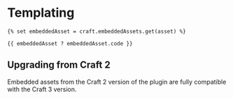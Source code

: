 # Templating

```twig
{% set embeddedAsset = craft.embeddedAssets.get(asset) %}

{{ embeddedAsset ? embeddedAsset.code }}
```

## Upgrading from Craft 2

Embedded assets from the Craft 2 version of the plugin are fully compatible with the Craft 3 version.
